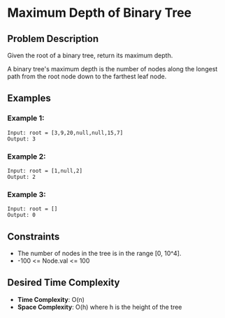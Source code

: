 # Maximum Depth of Binary Tree

## Problem Description

Given the root of a binary tree, return its maximum depth.

A binary tree's maximum depth is the number of nodes along the longest path from the root node down to the farthest leaf node.

## Examples

### Example 1:

```
Input: root = [3,9,20,null,null,15,7]
Output: 3
```

### Example 2:

```
Input: root = [1,null,2]
Output: 2
```

### Example 3:

```
Input: root = []
Output: 0
```

## Constraints

- The number of nodes in the tree is in the range [0, 10^4].
- -100 <= Node.val <= 100

## Desired Time Complexity

- **Time Complexity**: O(n)
- **Space Complexity**: O(h) where h is the height of the tree

